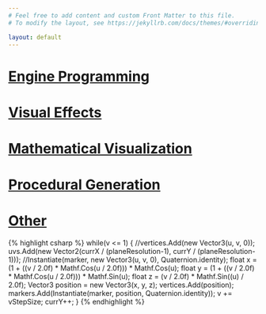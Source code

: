 ```yaml
---
# Feel free to add content and custom Front Matter to this file.
# To modify the layout, see https://jekyllrb.com/docs/themes/#overriding-theme-defaults

layout: default
---
```

# [Engine Programming]()

# [Visual Effects]()

# [Mathematical Visualization]()

# [Procedural Generation]()

# [Other]()

{% highlight csharp %}
while(v <= 1)
{
    //vertices.Add(new Vector3(u, v, 0));
    uvs.Add(new Vector2(currX / (planeResolution-1), currY / (planeResolution-1)));
    //Instantiate(marker, new Vector3(u, v, 0), Quaternion.identity);
    float x = (1 + ((v / 2.0f) * Mathf.Cos(u / 2.0f))) * Mathf.Cos(u);
    float y = (1 + ((v / 2.0f) * Mathf.Cos(u / 2.0f))) * Mathf.Sin(u);
    float z = (v / 2.0f) * Mathf.Sin((u) / 2.0f);
    Vector3 position = new Vector3(x, y, z);
    vertices.Add(position);
    markers.Add(Instantiate(marker, position, Quaternion.identity));
    v += vStepSize;
    currY++;
}
{% endhighlight %}
